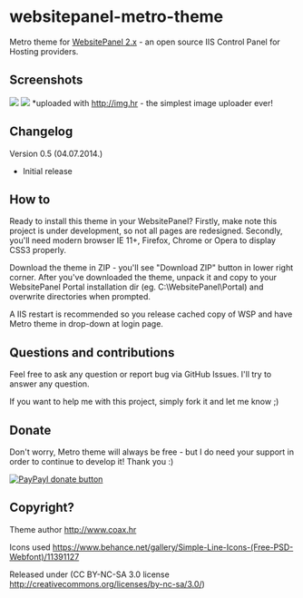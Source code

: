 websitepanel-metro-theme
========================

Metro theme for [WebsitePanel 2.x](http://www.websitepanel.net/) - an open source IIS Control Panel for Hosting providers.

Screenshots
-----
![](http://img.hr/aaft)
![](http://img.hr/aafu)
*uploaded with http://img.hr - the simplest image uploader ever!

Changelog
-----
Version 0.5 (04.07.2014.)
- Initial release

How to
-----

Ready to install this theme in your WebsitePanel? Firstly, make note this project is under development, so not all pages are redesigned. Secondly, you'll need modern browser IE 11+, Firefox, Chrome or Opera to display CSS3 properly.

Download the theme in ZIP - you'll see "Download ZIP" button in lower right corner.
After you've downloaded the theme, unpack it and copy to your WebsitePanel Portal installation dir (eg. C:\WebsitePanel\Portal\) and overwrite directories when prompted.

A IIS restart is recommended so you release cached copy of WSP and have Metro theme in drop-down at login page.

Questions and contributions
-----

Feel free to ask any question or report bug via GitHub Issues. I'll try to answer any question.

If you want to help me with this project, simply fork it and let me know ;)

Donate
-----

Don't worry, Metro theme will always be free - but I do need your support in order to continue to develop it! Thank you :)

[![PayPayl donate button](https://www.paypalobjects.com/webstatic/en_US/btn/btn_donate_pp_142x27.png)](https://www.paypal.com/cgi-bin/webscr?cmd=_xclick&business=WNPTPVJ6QK8H8&lc=HR&item_name=Donation%20to%20developer&currency_code=USD&amount=5%2e00)

Copyright?
-----
Theme author http://www.coax.hr

Icons used https://www.behance.net/gallery/Simple-Line-Icons-(Free-PSD-Webfont)/11391127

Released under (CC BY-NC-SA 3.0 license http://creativecommons.org/licenses/by-nc-sa/3.0/)
